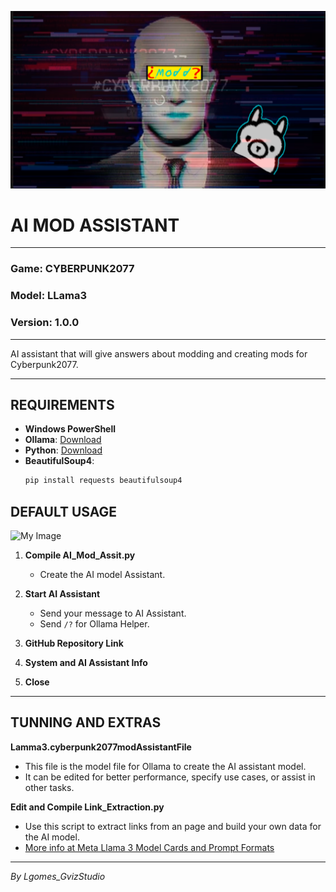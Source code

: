 ![My Image](sdfwerwer.png)

# AI MOD ASSISTANT

---

### Game: CYBERPUNK2077
### Model: LLama3
### Version: 1.0.0

---
AI assistant that will give answers about modding and creating mods for Cyberpunk2077.

---

## REQUIREMENTS

- **Windows PowerShell**
- **Ollama**: [Download](https://ollama.com/download)
- **Python**: [Download](https://www.python.org/downloads/)
- **BeautifulSoup4**:
  ```sh
  pip install requests beautifulsoup4

## DEFAULT USAGE

![My Image](fdgwerwtert.png)

1. **Compile AI_Mod_Assit.py**
   - Create the AI model Assistant.

2. **Start AI Assistant**
   - Send your message to AI Assistant.
   - Send `/?` for Ollama Helper.

3. **GitHub Repository Link**

4. **System and AI Assistant Info**

5. **Close**

---

## TUNNING AND EXTRAS

**Lamma3.cyberpunk2077modAssistantFile**

- This file is the model file for Ollama to create the AI assistant model.
- It can be edited for better performance, specify use cases, or assist in other tasks.

**Edit and Compile Link_Extraction.py**

- Use this script to extract links from an page and build your own data for the AI model.
- [More info at Meta Llama 3 Model Cards and Prompt Formats](https://llama.meta.com/docs/model-cards-and-prompt-formats/meta-llama-3/#model-card)

---

*By Lgomes_GvizStudio*
